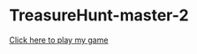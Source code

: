 # TreasureHunt-master-2
<a href = "https://github.com/alec2002/TreasureHunt-master-2/blob/master/game.jar?raw=true" > Click here to play my game
</a>
